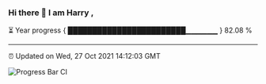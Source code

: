 ### Hi there 👋 I am Harry , 

⏳ Year progress { ████████████████████████▁▁▁▁▁▁ } 82.08 %

---

⏰ Updated on Wed, 27 Oct 2021 14:12:03 GMT

![Progress Bar CI](https://github.com/duykhang68/duykhang68/workflows/Progress%20Bar%20CI/badge.svg)
